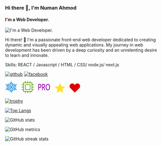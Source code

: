 ### Hi there 👋, I'm Numan Ahmod
#### I'm a Web Developer.
![I'm a Web Developer.](https://i.ibb.co/k5PYRhy/Blue-Illustrative-Marketing-Linked-In-Article-Cover-Image.png)

Hi there! 👋 I'm a passionate front-end web developer dedicated to creating dynamic and visually appealing web applications. My journey in web development has been driven by a deep curiosity and an unrelenting desire to learn and innovate.

Skills:  REACT / Javascript / HTML / CSS/ node.js/ next.js



[<img src='https://cdn.jsdelivr.net/npm/simple-icons@3.0.1/icons/github.svg' alt='github' height='40'>](https://github.com/numanahmod)  [<img src='https://cdn.jsdelivr.net/npm/simple-icons@3.0.1/icons/facebook.svg' alt='facebook' height='40'>](https://www.facebook.com/smnumanahmod)  

<a href='https://archiveprogram.github.com/'><img src='https://raw.githubusercontent.com/acervenky/animated-github-badges/master/assets/acbadge.gif' width='40' height='40'></a> <a href='https://docs.github.com/en/developers'><img src='https://raw.githubusercontent.com/acervenky/animated-github-badges/master/assets/devbadge.gif' width='40' height='40'></a> <a href='https://github.com/pricing'><img src='https://raw.githubusercontent.com/acervenky/animated-github-badges/master/assets/pro.gif' width='40' height='40'></a> <a href='https://stars.github.com/'><img src='https://raw.githubusercontent.com/acervenky/animated-github-badges/master/assets/starbadge.gif' width='35' height='35'></a> <a href='https://docs.github.com/en/github/supporting-the-open-source-community-with-github-sponsors'><img src='https://raw.githubusercontent.com/acervenky/animated-github-badges/master/assets/sponsorbadge.gif' width='35' height='35'></a> 

[![trophy](https://github-profile-trophy.vercel.app/?username=numanahmod)](https://github.com/ryo-ma/github-profile-trophy)

[![Top Langs](https://github-readme-stats.vercel.app/api/top-langs/?username=numanahmod)](https://github.com/anuraghazra/github-readme-stats)

![GitHub stats](https://github-readme-stats.vercel.app/api?username=numanahmod&show_icons=true)  

![GitHub metrics](https://metrics.lecoq.io/numanahmod)  

![GitHub streak stats](https://streak-stats.demolab.com/?user=numanahmod)  

